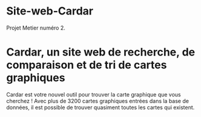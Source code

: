 # Site-web-Cardar
Projet Metier numéro 2. 
# Cardar, un site web de recherche, de comparaison et de tri de cartes graphiques
Cardar est votre nouvel outil pour trouver la carte graphique que vous cherchez ! Avec plus de 3200 cartes graphiques entrées dans la base de données, il est possible de trouver quasiment toutes les cartes qui existent.

